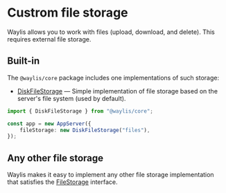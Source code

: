 # Custrom file storage

Waylis allows you to work with files (upload, download, and delete). This requires external file storage.

## Built-in

The `@waylis/core` package includes one implementations of such storage:

-   [DiskFileStorage](/api/classes/DiskFileStorage) — Simple implementation of file storage based on the server's file system (used by default).

```ts
import { DiskFileStorage } from "@waylis/core";
```

```ts
const app = new AppServer({
    fileStorage: new DiskFileStorage("files"),
});
```

## Any other file storage

Waylis makes it easy to implement any other file storage implementation that satisfies the [FileStorage](/api/interfaces/FileStorage) interface.

